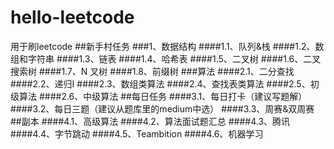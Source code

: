 # hello-leetcode
用于刷leetcode
##新手村任务
###1、数据结构
####1.1、队列&栈
####1.2、数组和字符串
####1.3、链表
####1.4、哈希表
####1.5、二叉树
####1.6、二叉搜索树
####1.7、N 叉树
####1.8、前缀树
###算法
####2.1、二分查找
####2.2、递归I
####2.3、数组类算法
####2.4、查找表类算法
####2.5、初级算法
####2.6、中级算法
##每日任务
####3.1、每日打卡（建议写题解）
####3.2、每日三题（建议从题库里的medium中选）
####3.3、周赛&双周赛
##副本
####4.1、高级算法
####4.2、算法面试题汇总
####4.3、腾讯
####4.4、字节跳动
####4.5、Teambition
####4.6、机器学习